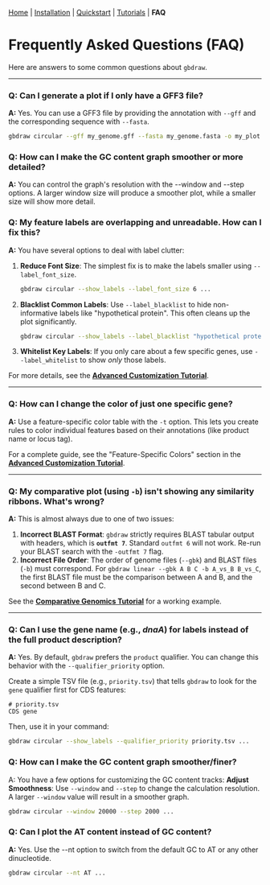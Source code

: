 [Home](./README.md) | [Installation](./INSTALL.md) | [Quickstart](./QUICKSTART.md) | [Tutorials](./TUTORIALS/) | **FAQ**


# Frequently Asked Questions (FAQ)

Here are answers to some common questions about `gbdraw`.

---

### Q: Can I generate a plot if I only have a GFF3 file?
**A:** Yes. You can use a GFF3 file by providing the annotation with `--gff` and the corresponding sequence with `--fasta`.
```bash
gbdraw circular --gff my_genome.gff --fasta my_genome.fasta -o my_plot
```
### Q: How can I make the GC content graph smoother or more detailed?
**A:** You can control the graph's resolution with the --window and --step options. A larger window size will produce a smoother plot, while a smaller size will show more detail.

### Q: My feature labels are overlapping and unreadable. How can I fix this?

**A:** You have several options to deal with label clutter:

1.  **Reduce Font Size**: The simplest fix is to make the labels smaller using `--label_font_size`.
    ```bash
    gbdraw circular --show_labels --label_font_size 6 ...
    ```
2.  **Blacklist Common Labels**: Use `--label_blacklist` to hide non-informative labels like "hypothetical protein". This often cleans up the plot significantly.
    ```bash
    gbdraw circular --show_labels --label_blacklist "hypothetical protein" ...
    ```
3.  **Whitelist Key Labels**: If you only care about a few specific genes, use `--label_whitelist` to show *only* those labels.

For more details, see the **[Advanced Customization Tutorial](./TUTORIALS/3_Advanced_Customization.md)**.

---

### Q: How can I change the color of just one specific gene?

**A:** Use a feature-specific color table with the `-t` option. This lets you create rules to color individual features based on their annotations (like product name or locus tag).

For a complete guide, see the "Feature-Specific Colors" section in the **[Advanced Customization Tutorial](./TUTORIALS/3_Advanced_Customization.md)**.

---

### Q: My comparative plot (using `-b`) isn't showing any similarity ribbons. What's wrong?

**A:** This is almost always due to one of two issues:

1.  **Incorrect BLAST Format**: `gbdraw` strictly requires BLAST tabular output with headers, which is **`outfmt 7`**. Standard `outfmt 6` will not work. Re-run your BLAST search with the `-outfmt 7` flag.
2.  **Incorrect File Order**: The order of genome files (`--gbk`) and BLAST files (`-b`) must correspond. For `gbdraw linear --gbk A B C -b A_vs_B B_vs_C`, the first BLAST file must be the comparison between A and B, and the second between B and C.

See the **[Comparative Genomics Tutorial](./TUTORIALS/2_Comparative_Genomics.md)** for a working example.

---

### Q: Can I use the gene name (e.g., *dnaA*) for labels instead of the full product description?

**A:** Yes. By default, `gbdraw` prefers the `product` qualifier. You can change this behavior with the `--qualifier_priority` option.

Create a simple TSV file (e.g., `priority.tsv`) that tells `gbdraw` to look for the `gene` qualifier first for CDS features:
```tsv
# priority.tsv
CDS	gene
```
Then, use it in your command:
```bash
gbdraw circular --show_labels --qualifier_priority priority.tsv ...
```

### Q: How can I make the GC content graph smoother/finer?
A: You have a few options for customizing the GC content tracks:
**Adjust Smoothness**: Use `--window` and `--step` to change the calculation resolution. A larger `--window` value will result in a smoother graph.

```bash
gbdraw circular --window 20000 --step 2000 ...
```

### Q: Can I plot the AT content instead of GC content?
**A:** Yes. Use the --nt option to switch from the default GC to AT or any other dinucleotide.
```bash
gbdraw circular --nt AT ...
```